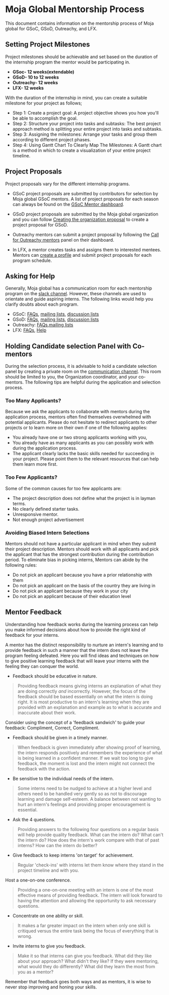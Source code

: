 
# Moja Global Mentorship Process

This document contains information on the mentorship process of Moja
global for GSoC, GSoD, Outreachy, and LFX.

## Setting Project Milestones

Project milestones should be achievable and set based on the duration of
the internship program the mentor would be participating in.
-    **GSoc- 12 weeks(extendable)**
-    **GSoD- 10 to 12 weeks**
-    **Outreachy- 12 weeks**
-    **LFX- 12 weeks**

With the duration of the internship in mind, you can create a suitable
milestone for your project as follows;

-   Step 1: Create a project goal: A project objective shows you how you'll be able to accomplish the goal.
-   Step 2: Structure your project into tasks and subtasks: The best project approach method is splitting your entire project into tasks and subtasks.
-   Step 3: Assigning the milestones: Arrange your tasks and group them according to different project phases.
-   Step 4: Using Gantt Chart To Clearly Map The Milestones: A Gantt chart is a method in which to create a visualization of your entire project timeline.

## Project Proposals

Project proposals vary for the different internship programs.

-   GSoC project proposals are submitted by contributors for selection by Moja global GSoC mentors. A list of project proposals for each season can always be found on the [GSoC Mentor dashboard](https://summerofcode.withgoogle.com/organizations/moja-global/programs).

-   GSoD project proposals are submitted by the Moja global organization and you can follow [Creating the organization proposal](https://developers.google.com/season-of-docs/docs/org-proposal-template) to create a project proposal for GSoD.

-   Outreachy mentors can submit a project proposal by following the [Call for Outreachy mentors](https://www.outreachy.org/communities/cfp/moja-global/) panel on their dashboard.

-   In LFX, a mentor creates tasks and assigns them to interested mentees. Mentors can [create a profile](https://docs.linuxfoundation.org/lfx/mentorship) and submit project proposals for each program schedule.

## Asking for Help

Generally, Moja global has a communication room for each mentorship program on the [slack channel](https://join.slack.com/t/mojaglobal/shared_invite/zt-o6ta1ug0-rVLjAo460~d7JbZ~HpFFtw). However, these channels are used to orientate and guide aspiring interns. The following links would help you clarify doubts about each
program.

-   GSoC: [FAQs](https://summerofcode.withgoogle.com/help), [mailing lists](https://groups.google.com/g/google-summer-of-code-announce), [discussion lists](https://groups.google.com/g/google-summer-of-code-discuss)
-   GSoD: [FAQs](https://developers.google.com/season-of-docs/docs/faq), [mailing lists](https://groups.google.com/group/season-of-docs-announce), [discussion lists](https://groups.google.com/group/season-of-docs-discuss)
-   Outreachy: [FAQs](https://www.outreachy.org/mentor/),[mailing lists](https://lists.outreachy.org/cgi-bin/mailman/listinfo/mentors)
-   LFX: [FAQs](https://docs.linuxfoundation.org/lfx/mentorship/mentorship-faqs), [Help](https://docs.linuxfoundation.org/lfx/mentorship/mentorship-get-help)

## Holding Candidate selection Panel with Co-mentors

During the selection process, it is advisable to hold a candidate selection panel by creating a private room on the [communication channel](https://join.slack.com/t/mojaglobal/shared_invite/zt-o6ta1ug0-rVLjAo460~d7JbZ~HpFFtw). This room should be limited to you, the Organization coordinator, and your co-mentors. The following tips are helpful during the application and selection process.

### Too Many Applicants?

Because we ask the applicants to collaborate with mentors during the application process, mentors often find themselves overwhelmed with potential applicants. Please do not hesitate to redirect applicants to other projects or to learn more on their own if one of the following applies:

-   You already have one or two strong applicants working with you,
-   You already have as many applicants as you can possibly work with during the application process.
-   The applicant clearly lacks the basic skills needed for succeeding in your project. Please point them to the relevant resources that can help them learn more first.

### Too Few Applicants?

Some of the common causes for too few applicants are:

-   The project description does not define what the project is in layman terms.
-   No clearly defined starter tasks.
-   Unresponsive mentor.
-   Not enough project advertisement

### Avoiding Biased Intern Selections

Mentors should not have a particular applicant in mind when they submit their project description. Mentors should work with all applicants and pick the applicant that has the strongest contribution during the contribution period. To eliminate bias in picking interns, Mentors can abide by the following rules:

-   Do not pick an applicant because you have a prior relationship with them
-   Do not pick an applicant on the basis of the country they are living in
-   Do not pick an applicant because they work in your city
-   Do not pick an applicant because of their education level

## Mentor Feedback

Understanding how feedback works during the learning process can help you make informed decisions about how to provide the right kind of feedback for your interns.

A mentor has the distinct responsibility to nurture an intern's learning and to provide feedback in such a manner that the intern does not leave the program feeling defeated. Here you will find ideas and techniques on how to give positive learning feedback that will leave your interns with the feeling they can conquer the world.

- Feedback should be educative in nature. 
>Providing feedback means giving interns an explanation of what they are doing correctly *and* incorrectly. However, the focus of the feedback should be based essentially on what the intern is doing right. It is most productive to an intern's learning when they are provided with an explanation and example as to what is accurate and inaccurate about their work.

Consider using the concept of a 'feedback sandwich' to guide your feedback: Compliment, Correct, Compliment.

- Feedback should be given in a timely manner. 
>When feedback is given immediately after showing proof of learning, the intern responds positively and remembers the experience of what is being learned in a confident manner. If we wait too long to give feedback, the moment is lost and the intern might not connect the feedback with the action.

- Be sensitive to the individual needs of the intern.
>Some interns need to be nudged to achieve at a higher level and others need to be handled very gently so as not to discourage learning and damage self-esteem. A balance between not wanting to hurt an intern's feelings and providing proper encouragement is essential.

- Ask the 4 questions.
>Providing answers to the following four questions on a regular basis will help provide quality feedback.
What can the intern do?
What can't the intern do?
How does the intern's work compare with that of past interns?
How can the intern do better?

- Give feedback to keep interns 'on target' for achievement.
>Regular 'check-ins' with interns let them know where they stand in the
project timeline and with you.

Host a one-on-one conference.

>Providing a one-on-one meeting with an intern is one of the most effective means of providing feedback. The intern will look forward to having the attention and allowing the opportunity to ask necessary questions.

- Concentrate on one ability or skill. 
>It makes a far greater impact on the intern when only one skill is critiqued versus the entire task being the focus of everything that is wrong.

- Invite interns to give you feedback.
>Make it so that interns can give you feedback. What did they like about your approach? What didn't they like? If they were mentoring, what would they do differently? What did they learn the most from you as a mentor?

Remember that feedback goes both ways and as mentors, it is wise to never stop improving and honing your skills.

